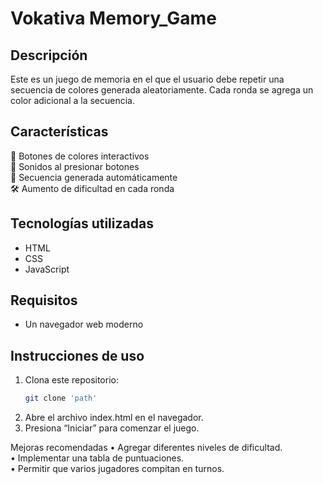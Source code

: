 # Vokativa Memory_Game

## Descripción
Este es un juego de memoria en el que el usuario debe repetir una secuencia de colores generada aleatoriamente. Cada ronda se agrega un color adicional a la secuencia.

## Características
🎨 Botones de colores interactivos  
🎵 Sonidos al presionar botones  
🔄 Secuencia generada automáticamente  
🛠️ Aumento de dificultad en cada ronda  

## Tecnologías utilizadas
- HTML
- CSS
- JavaScript

## Requisitos
- Un navegador web moderno

## Instrucciones de uso
1. Clona este repositorio:  
   ```bash
   git clone 'path'
   
2.	Abre el archivo index.html en el navegador.
3.	Presiona “Iniciar” para comenzar el juego.

Mejoras recomendadas
•	Agregar diferentes niveles de dificultad.<br>
•	Implementar una tabla de puntuaciones.<br>
•	Permitir que varios jugadores compitan en turnos.<br>
